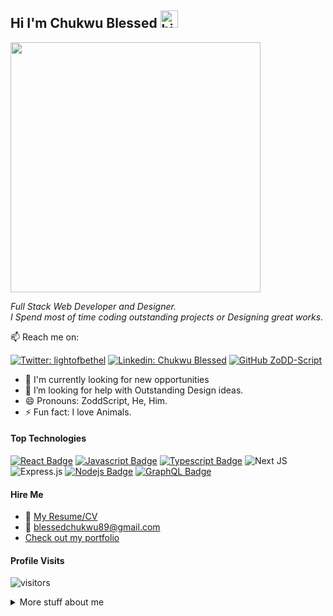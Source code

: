 ## Hi I'm Chukwu Blessed <img src="https://user-images.githubusercontent.com/1303154/88677602-1635ba80-d120-11ea-84d8-d263ba5fc3c0.gif" width="28px" height="28px" alt="hi">

<img align='center' src="https://i.pinimg.com/originals/66/83/3e/66833e07d6fb9eb5d724e47d0c814285.gif" width="400">

<p> <em> Full Stack Web Developer and Designer. </br> I Spend most of time coding outstanding projects or Designing great works. </em> </p>

:mailbox: Reach me on:

[![Twitter: lightofbethel](https://img.shields.io/twitter/follow/lightofbethel?style=social)](https://twitter.com/LightOfBethel)
[![Linkedin: Chukwu Blessed](https://img.shields.io/badge/-ChukwuBlessed-blue?style=flat-square&logo=Linkedin&logoColor=white&link=https://www.linkedin.com/in/chukwu-blessed/)](https://www.linkedin.com/in/chukwu-blessed-312043151/)
[![GitHub ZoDD-Script](https://img.shields.io/github/followers/ZoDD-Script?label=follow&style=social)](https://github.com/ZoDD-Script)


<!-- TODO: Add last video link -->

- 🔭 I'm currently looking for new opportunities
- 🤔 I’m looking for help with Outstanding Design ideas.
- 😄 Pronouns: ZoddScript, He, Him.
- ⚡ Fun fact: I love Animals.

#### Top Technologies

<!-- TODO: Make technologies links takes you to repositories -->

[![React Badge](https://img.shields.io/badge/-React-61DBFB?style=for-the-badge&labelColor=black&logo=react&logoColor=61DBFB)](#) [![Javascript Badge](https://img.shields.io/badge/-Javascript-F0DB4F?style=for-the-badge&labelColor=black&logo=javascript&logoColor=F0DB4F)](#) [![Typescript Badge](https://img.shields.io/badge/-Typescript-007acc?style=for-the-badge&labelColor=black&logo=typescript&logoColor=007acc)](#) ![Next JS](https://img.shields.io/badge/Next-black?style=for-the-badge&logo=next.js&logoColor=white) ![Express.js](https://img.shields.io/badge/express.js-%23404d59.svg?style=for-the-badge&logo=express&logoColor=%2361DAFB) [![Nodejs Badge](https://img.shields.io/badge/-Nodejs-3C873A?style=for-the-badge&labelColor=black&logo=node.js&logoColor=3C873A)](#) [![GraphQL Badge](https://img.shields.io/badge/-GraphQl-e535ab?style=for-the-badge&labelColor=black&logo=node.js&logoColor=e535ab)](#)


#### Hire Me
- :paperclip: [My Resume/CV](https://drive.google.com/file/d/16v5-sqCwAbnDUfEfGg_Axa_7kZsxkF8n/view?usp=sharing)
- :email: blessedchukwu89@gmail.com 
- [Check out my portfolio](https://zodd-script.github.io/Portfolio/)


#### Profile Visits 

![visitors](https://visitor-badge.glitch.me/badge?page_id=Chukwu-Blessed.Chukwu-Blessed)

<details>
<summary>
  More stuff about me
</summary>

<br >

#### Github Stats

| ![Blessed's GitHub stats](https://github-readme-stats.vercel.app/api?username=ZoDD-Script&show_icons=true&theme=city_lights) | ![Blessed's GitHub Streak](https://github-readme-streak-stats.herokuapp.com/?user=ZoDD-Script&theme=city-lights) |
| :---: | :---: |

| ![Top Langs](https://github-readme-stats.vercel.app/api/top-langs/?username=ZoDD-Script&theme=city_lights) |
| :---: |
</details>
